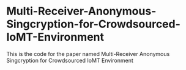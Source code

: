 # Multi-Receiver-Anonymous-Singcryption-for-Crowdsourced-IoMT-Environment
This is the code for the paper named Multi-Receiver Anonymous Singcryption for Crowdsourced IoMT Environment

